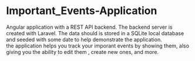 # Important_Events-Application
Angular application with a REST API backend. The backend server is  created with Laravel. The data should is stored in a SQLite local database and seeded with some date to help demonstrate the application.
<br>the application helps you track your imporant events by showing them, also giving you the ability to edit them , create new ones, and more.
